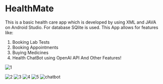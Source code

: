 # HealthMate
This is a basic health care app which is developed by using XML and JAVA on Android Studio. For database SQlite is used.
This App allows for features like:
1) Booking Lab Tests
2) Booking Appointments 
3) Buying Medicines
4) Health ChatBot using OpenAI API
And Other Features!

![1](https://github.com/siddhbhardwaj/HealthMate/assets/87895674/c1e1d1f9-f6d1-47d6-ac5e-4e2aa6cb4610)

![2](https://github.com/siddhbhardwaj/HealthMate/assets/87895674/fa81b705-2f36-4261-8d2a-24d4935449be)
![3](https://github.com/siddhbhardwaj/HealthMate/assets/87895674/d5d00bdf-7dbc-44d9-a726-a8d65ccde61f)
![4](https://github.com/siddhbhardwaj/HealthMate/assets/87895674/6e1b22b3-0ea4-4581-9a03-568083c98bd2)
![5](https://github.com/siddhbhardwaj/HealthMate/assets/87895674/77b12146-04ab-4b25-aea3-4a131af9c8fe)
![chatbot](https://github.com/siddhbhardwaj/HealthMate/assets/87895674/f1c86a39-ae1c-4edf-ad6a-e9068081fa7a)

